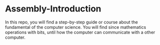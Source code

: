 # Assembly-Introduction
In this repo, you will find a step-by-step guide or course about the fundamental of the computer science. You will find since mathematics operations with bits, until how the computer can communicate with a other computer.
